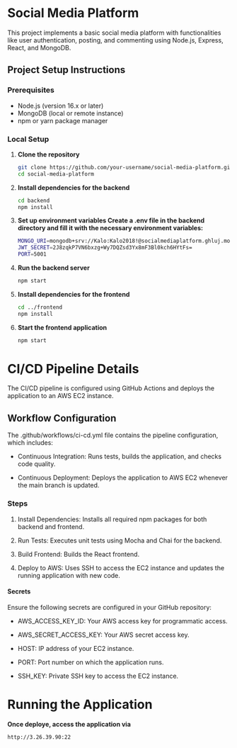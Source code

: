# Social Media Platform

This project implements a basic social media platform with functionalities like user authentication, posting, and commenting using Node.js, Express, React, and MongoDB.

## Project Setup Instructions

### Prerequisites

- Node.js (version 16.x or later)
- MongoDB (local or remote instance)
- npm or yarn package manager

### Local Setup

1. **Clone the repository**
   ```bash
   git clone https://github.com/your-username/social-media-platform.git](https://github.com/kalolaini/social-media-platform)
   cd social-media-platform

   
2. **Install dependencies for the backend**
   ```bash
   cd backend
   npm install

3. **Set up environment variables Create a .env file in the backend directory and fill it with the necessary environment variables:**
   ```bash
   MONGO_URI=mongodb+srv://Kalo:Kalo2018!@socialmediaplatform.ghluj.mongodb.net/socialmediaplatform?retryWrites=true&w=majority&appName=SocialMediaPlatform
   JWT_SECRET=2J8zqkP7VN6bxzg+Wy7DQZsd3Yx8mF3Bl0kch6HYtFs=
   PORT=5001
   
4. **Run the backend server**
   ```bash
   npm start

   
5. **Install dependencies for the frontend**
   ```bash
   cd ../frontend
   npm install


6. **Start the frontend application**
   ```bash
   npm start

# CI/CD Pipeline Details

The CI/CD pipeline is configured using GitHub Actions and deploys the application to an AWS EC2 instance.

## Workflow Configuration

The .github/workflows/ci-cd.yml file contains the pipeline configuration, which includes:

- Continuous Integration: Runs tests, builds the application, and checks code quality.

- Continuous Deployment: Deploys the application to AWS EC2 whenever the main branch is updated.

### Steps

1. Install Dependencies: Installs all required npm packages for both backend and frontend.

2. Run Tests: Executes unit tests using Mocha and Chai for the backend.

3. Build Frontend: Builds the React frontend.

4. Deploy to AWS: Uses SSH to access the EC2 instance and updates the running application with new code.

#### Secrets

Ensure the following secrets are configured in your GitHub repository:

- AWS_ACCESS_KEY_ID: Your AWS access key for programmatic access.

- AWS_SECRET_ACCESS_KEY: Your AWS secret access key.

- HOST: IP address of your EC2 instance.

- PORT: Port number on which the application runs.

- SSH_KEY: Private SSH key to access the EC2 instance.

# Running the Application

**Once deploye, access the application via**
   ```bash
   http://3.26.39.90:22

